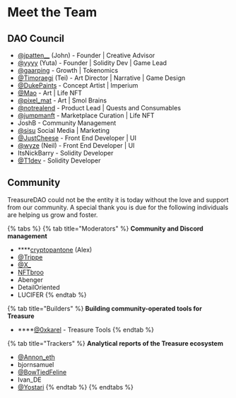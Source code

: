 # Meet the Team

## DAO Council

* [@jpatten\_\_](https://twitter.com/jpatten\_\_) (John) - Founder | Creative Advisor
* [@yyyy](ttps://twitter.com/0xyyyy) (Yuta) - Founder | Solidity Dev | Game Lead
* [@gaarping](https://twitter.com/\_gaarping) - Growth | Tokenomics
* [@Timoraegi](https://twitter.com/Timoraegi) (Tei) - Art Director | Narrative | Game Design
* [@DukePaints](https://twitter.com/DukePaints) - Concept Artist | Imperium
* [@Mao](https://twitter.com/Mezereth) - Art | Life NFT
* [@pixel\_mat](https://twitter.com/pixel\_mat) - Art | Smol Brains
* [@notrealend](https://twitter.com/notrealend) - Product Lead | Quests and Consumables
* [@jumpmanft](https://twitter.com/jumpmanft) - Marketplace Curation | Life NFT
* JoshB - Community Management
* [@sisu](https://twitter.com/sisukasgod) Social Media | Marketing
* [@JustCheese](https://twitter.com/jc\_1917) - Front End Developer | UI
* [@wyze](https://twitter.com/wyze) (Neil) - Front End Developer | UI
* ItsNickBarry - Solidity Developer
* [@T1dev](https://twitter.com/pr0zy) - Solidity Developer

## Community

TreasureDAO could not be the entity it is today without the love and support from our community. A special thank you is due for the following individuals are helping us grow and foster.&#x20;

{% tabs %}
{% tab title="Moderators" %}
**Community and Discord management**

* ****[cryptopantone](https://twitter.com/cryptopantone) (Alex)
* [@Trippe](https://twitter.com/TrippyCoin)&#x20;
* [@X\_](https://twitter.com/cxf\_0886)&#x20;
* [NFTbroo](https://twitter.com/cryptonftbroo)
* Abenger
* DetailOriented
* LUCIFER
{% endtab %}

{% tab title="Builders" %}
**Building community-operated tools for Treasure**&#x20;

* ****[@0xkarel](https://twitter.com/0xkarel) - Treasure Tools
{% endtab %}

{% tab title="Trackers" %}
**Analytical reports of the Treasure ecosystem**

* [@Annon\_eth](https://twitter.com/Anonn\_eth)
* bjornsamuel
* [@BowTiedFeline](https://twitter.com/BowTiedFeline)
* Ivan\_DE
* [@Yostari](https://twitter.com/yostari)
{% endtab %}
{% endtabs %}
